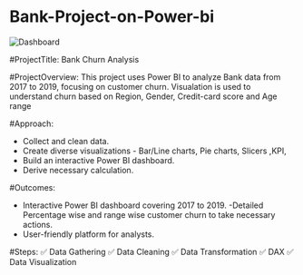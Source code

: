 # Bank-Project-on-Power-bi
![Dashboard](https://github.com/pramodnemagoud/Bank-Project-on-Power-bi/assets/164920277/7e959e34-c00c-49e5-afea-9ee84d220d99)

#ProjectTitle: Bank Churn Analysis 

#ProjectOverview:
This project uses Power BI to analyze Bank data from 2017 to 2019, focusing on customer churn.
Visualation is used to understand churn based on Region, Gender, Credit-card score and Age range

#Approach:

- Collect and clean data.
- Create diverse visualizations - Bar/Line charts, Pie charts, Slicers ,KPI,
- Build an interactive Power BI dashboard.
- Derive necessary calculation.

#Outcomes:

- Interactive Power BI dashboard covering 2017 to 2019.
-Detailed Percentage wise and range wise  customer churn to take necessary actions.
- User-friendly platform for analysts.

#Steps:
✅ Data Gathering
✅ Data Cleaning
✅ Data Transformation
✅ DAX
✅ Data Visualization
